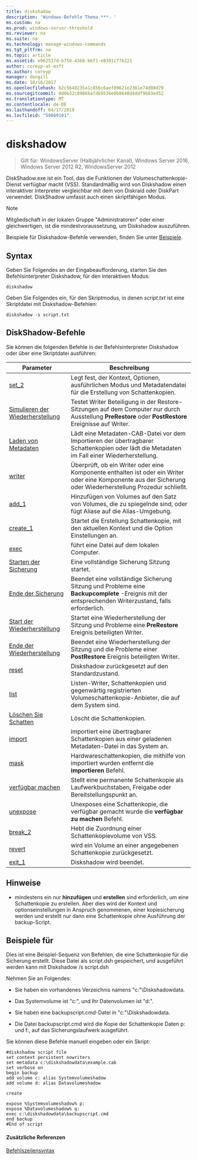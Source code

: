 ```yaml
---
title: diskshadow
description: 'Windows-Befehle Thema ***- '
ms.custom: na
ms.prod: windows-server-threshold
ms.reviewer: na
ms.suite: na
ms.technology: manage-windows-commands
ms.tgt_pltfrm: na
ms.topic: article
ms.assetid: e962537d-b759-4368-b6f1-e8391cf7b221
author: coreyp-at-msft
ms.author: coreyp
manager: dongill
ms.date: 10/16/2017
ms.openlocfilehash: b2c5648235a1c856c6aef09621e2381e74d08d70
ms.sourcegitcommit: 0d0b32c8986ba7db9536e0b8648d4ddf9b03e452
ms.translationtype: MT
ms.contentlocale: de-DE
ms.lasthandoff: 04/17/2019
ms.locfileid: "59869181"
---
```

# <a name="diskshadow"></a>diskshadow

>Gilt für: WindowsServer (Halbjährlicher Kanal), Windows Server 2016, Windows Server 2012 R2, WindowsServer 2012

DiskShadow.exe ist ein Tool, das die Funktionen der Volumeschattenkopie-Dienst verfügbar macht \(VSS\). Standardmäßig wird von Diskshadow einen interaktiver Interpreter vergleichbar mit dem von Diskraid oder DiskPart verwendet. DiskShadow umfasst auch einen skriptfähigen Modus.  
  
> [!NOTE]  
> Mitgliedschaft in der lokalen Gruppe "Administratoren" oder einer gleichwertigen, ist die mindestvoraussetzung, um Diskshadow auszuführen.  
  
Beispiele für Diskshadow-Befehle verwenden, finden Sie unter [Beispiele](#BKMK_examples).  
  
## <a name="syntax"></a>Syntax  
Geben Sie Folgendes an der Eingabeaufforderung, starten Sie den Befehlsinterpreter Diskshadow, für den interaktiven Modus:  
  
```  
diskshadow  
```  
  
Geben Sie Folgendes ein, für den Skriptmodus, in denen *script.txt* ist eine Skriptdatei mit Diskshadow-Befehlen:  
  
```  
diskshadow -s script.txt  
```  
  
## <a name="diskshadow-commands"></a>DiskShadow-Befehle  
Sie können die folgenden Befehle in der Befehlsinterpreter Diskshadow oder über eine Skriptdatei ausführen:  
  
|Parameter|Beschreibung|  
|-------|--------|  
|[set_2](set_2.md)|Legt fest, der Kontext, Optionen, ausführlichen Modus und Metadatendatei für die Erstellung von Schattenkopien.|  
|[Simulieren der Wiederherstellung](simulate-restore.md)|Testet Writer Beteiligung in der Restore-Sitzungen auf dem Computer nur durch Ausstellung **PreRestore** oder **PostRestore** Ereignisse auf Writer.|  
|[Laden von Metadaten](load-metadata.md)|Lädt eine Metadaten-CAB-Datei vor dem Importieren der übertragbarer Schattenkopien oder lädt die Metadaten im Fall einer Wiederherstellung.|  
|[writer](writer.md)|Überprüft, ob ein Writer oder eine Komponente enthalten ist oder ein Writer oder eine Komponente aus der Sicherung oder Wiederherstellung Prozedur schließt.|  
|[add_1](add_1.md)|Hinzufügen von Volumes auf den Satz von Volumes, die zu spiegelnde sind, oder fügt Aliase auf die Alias-Umgebung.|  
|[create_1](create_1.md)|Startet die Erstellung Schattenkopie, mit den aktuellen Kontext und die Option Einstellungen an.|  
|[exec](exec.md)|führt eine Datei auf dem lokalen Computer.|  
|[Starten der Sicherung](begin-backup.md)|Eine vollständige Sicherung Sitzung startet.|  
|[Ende der Sicherung](end-backup.md)|Beendet eine vollständige Sicherung Sitzung und Probleme eine **Backupcomplete** -Ereignis mit der entsprechenden Writerzustand, falls erforderlich.|  
|[Start der Wiederherstellung](begin-restore.md)|Startet eine Wiederherstellung der Sitzung und Probleme eine **PreRestore** Ereignis beteiligten Writer.|  
|[Ende der Wiederherstellung](end-restore.md)|Beendet eine Wiederherstellung der Sitzung und die Probleme einer **PostRestore** Ereignis beteiligten Writer.|  
|[reset](reset.md)|Diskshadow zurückgesetzt auf den Standardzustand.|  
|[list](list.md)|Listen-Writer, Schattenkopien und gegenwärtig registrierten Volumeschattenkopie-Anbieter, die auf dem System sind.|  
|[Löschen Sie Schatten](delete-shadows.md)|Löscht die Schattenkopien.|  
|[import](import.md)|importiert eine übertragbarer Schattenkopien aus einer geladenen Metadaten-Datei in das System an.|  
|[mask](mask.md)|Hardwareschattenkopien, die mithilfe von importiert wurden entfernt die **importieren** Befehl.|  
|[verfügbar machen](expose.md)|Stellt eine permanente Schattenkopie als Laufwerkbuchstaben, Freigabe oder Bereitstellungspunkt an.|  
|[unexpose](unexpose.md)|Unexposes eine Schattenkopie, die verfügbar gemacht wurde die **verfügbar zu machen** Befehl.|  
|[break_2](break_2.md)|Hebt die Zuordnung einer Schattenkopievolume von VSS.|  
|[revert](revert.md)|wird ein Volume an einer angegebenen Schattenkopie zurückgesetzt.|  
|[exit_1](exit_1.md)|Diskshadow wird beendet.|  
  
## <a name="remarks"></a>Hinweise  
  
-   mindestens ein nur **hinzufügen** und **erstellen** sind erforderlich, um eine Schattenkopie zu erstellen. Aber dies wird der Kontext und optionseinstellungen in Anspruch genommenen, einer kopiesicherung werden und erstellt nur dann eine Schattenkopie ohne Ausführung der backup-Script.  
  
## <a name="BKMK_examples"></a>Beispiele für  
Dies ist eine Beispiel-Sequenz von Befehlen, die eine Schattenkopie für die Sicherung erstellt. Diese Datei als script.dsh gespeichert, und ausgeführt werden kann mit Diskshadow \/s script.dsh  
  
Nehmen Sie an Folgendes:  
  
-   Sie haben ein vorhandenes Verzeichnis namens "c:"\\Diskshadowdata.  
  
-   Das Systemvolume ist "c:", und Ihr Datenvolumen ist "d:".  
  
-   Sie haben eine backupscript.cmd-Datei in "c:"\\Diskshadowdata.  
  
-   Die Datei backupscript.cmd wird die Kopie der Schattenkopie Daten p: und f:, auf das Sicherungslaufwerk ausgeführt.  
  
Sie können diese Befehle manuell eingeben oder ein Skript:  
  
```  
#diskshadow script file  
set context persistent nowriters  
set metadata c:\diskshadowdata\example.cab  
set verbose on  
begin backup  
add volume c: alias Systemvolumeshadow  
add volume d: alias Datavolumeshadow  
  
create  
  
expose %Systemvolumeshadow% p:  
expose %Datavolumeshadow% q:  
exec c:\diskshadowdata\backupscript.cmd  
end backup  
#End of script  
```  
  
#### <a name="additional-references"></a>Zusätzliche Referenzen  
[Befehlszeilensyntax](command-line-syntax-key.md)  
  

